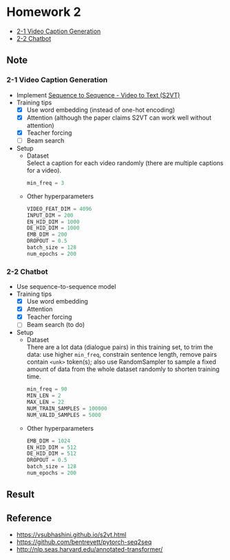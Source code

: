 # Homework 2
* [2-1 Video Caption Generation]
* [2-2 Chatbot]

## Note
### 2-1 Video Caption Generation
* Implement [Sequence to Sequence - Video to Text (S2VT)]
* Training tips
  - [x] Use word embedding (instead of one-hot encoding)
  - [x] Attention (although the paper claims S2VT can work well without attention)
  - [x] Teacher forcing
  - [ ] Beam search
* Setup
  * Dataset  
    Select a caption for each video randomly (there are multiple captions for a video).
    ```python
    min_freq = 3
    ```
  * Other hyperparameters
    ```python
    VIDEO_FEAT_DIM = 4096
    INPUT_DIM = 200
    EN_HID_DIM = 1000
    DE_HID_DIM = 1000
    EMB_DIM = 200
    DROPOUT = 0.5
    batch_size = 128
    num_epochs = 200
    ```
### 2-2 Chatbot
* Use sequence-to-sequence model
* Training tips
  - [x] Use word embedding
  - [x] Attention
  - [x] Teacher forcing
  - [ ] Beam search (to do)
* Setup
  * Dataset  
    There are a lot data (dialogue pairs) in this training set, to trim the data: use higher `min_freq`, constrain sentence length, remove pairs contain `<unk>` token(s); 
    also use RandomSampler to sample a fixed amount of data from the whole dataset randomly to shorten training time.
    ```python
    min_freq = 90
    MIN_LEN = 2
    MAX_LEN = 22
    NUM_TRAIN_SAMPLES = 100000
    NUM_VALID_SAMPLES = 5000
    ```
  * Other hyperparameters
    ```python
    EMB_DIM = 1024
    EN_HID_DIM = 512
    DE_HID_DIM = 512
    DROPOUT = 0.5
    batch_size = 128
    num_epochs = 200    
    ```

## Result

## Reference
* https://vsubhashini.github.io/s2vt.html
* https://github.com/bentrevett/pytorch-seq2seq
* http://nlp.seas.harvard.edu/annotated-transformer/



[2-1 Video Caption Generation]: https://docs.google.com/presentation/d/1AeHW6-VDchIbjBXrOPQpXek82L3bi5PR5RapbOhcw94
[2-2 Chatbot]: https://docs.google.com/presentation/d/1GxaPl3_dGibYTlrg6WlvNTQHS2g4M30I37pVCZsS6tM
[Sequence to Sequence - Video to Text (S2VT)]: https://vsubhashini.github.io/s2vt.html

